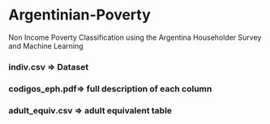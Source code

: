 # Argentinian-Poverty
Non Income Poverty Classification using the Argentina Householder Survey and Machine Learning


### indiv.csv => Dataset 
### codigos_eph.pdf=> full description of each column
### adult_equiv.csv => adult equivalent table
